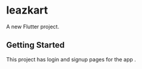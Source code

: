 # leazkart

A new Flutter project.

## Getting Started

This project has login and signup pages for the app .


